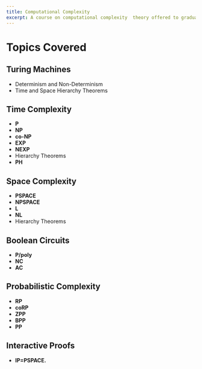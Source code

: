 ```yaml
---
title: Computational Complexity
excerpt: A course on computational complexity  theory offered to graduate and senior undergraduate students.
---
```

# Topics Covered

## Turing Machines
- Determinism and Non-Determinism
- Time and Space Hierarchy Theorems

## Time Complexity
- **P**
- **NP**
- **co-NP**
- **EXP**
- **NEXP**
- Hierarchy Theorems
- **PH**

## Space Complexity
- **PSPACE**
- **NPSPACE**
- **L**
- **NL**
- Hierarchy Theorems

## Boolean Circuits
- **P/poly**
- **NC**
- **AC**

## Probabilistic Complexity
- **RP**
- **coRP**
- **ZPP**
- **BPP**
- **PP**

## Interactive Proofs
- **IP=PSPACE.**
